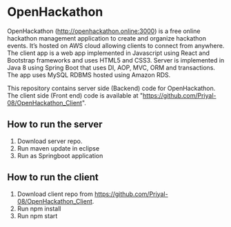 # OpenHackathon

OpenHackathon (http://openhackathon.online:3000) is a free online hackathon management application to create and organize hackathon events. It’s hosted on AWS cloud allowing clients to connect from anywhere. The client app is a web app implemented in Javascript using React and Bootstrap frameworks and uses HTML5 and CSS3. Server is implemented in Java 8 using Spring Boot that uses DI, AOP, MVC, ORM and transactions. The app uses MySQL RDBMS hosted using Amazon RDS.

This repository contains server side (Backend) code for OpenHackathon. The client side (Front end) code is available at "https://github.com/Priyal-08/OpenHackathon_Client".

## How to run the server
1. Download server repo.
2. Run maven update in eclipse
3. Run as Springboot application

## How to run the client
1. Download client repo from https://github.com/Priyal-08/OpenHackathon_Client.
2. Run npm install
3. Run npm start
